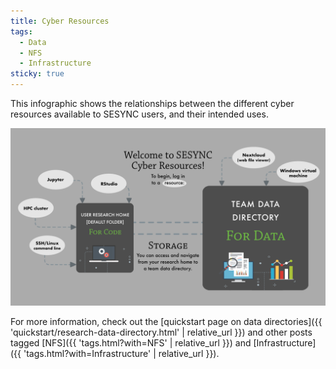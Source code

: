 ```yaml
---
title: Cyber Resources
tags:
  - Data
  - NFS
  - Infrastructure
sticky: true
---
```


This infographic shows the relationships between the different cyber resources available to SESYNC users, and their intended uses.

![infographic](/assets/images/SESYNC-Cyber-Resources-Infographic-72dpi.png)

For more information, check out the [quickstart page on data directories]({{ 'quickstart/research-data-directory.html' | relative_url }}) and other posts tagged [NFS]({{ 'tags.html?with=NFS' | relative_url }}) and [Infrastructure]({{ 'tags.html?with=Infrastructure' | relative_url }}).
